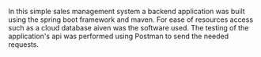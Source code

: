 In this simple sales management system a backend application was built using the spring boot framework and maven. 
For ease of resources access such as a cloud database aiven was the software used.
The testing of the application's api was performed using Postman to send the needed requests.
